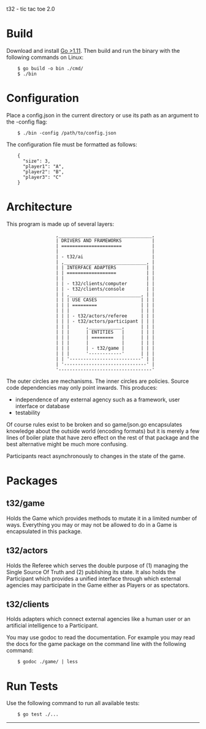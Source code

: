 t32 - tic tac toe 2.0


Build
=====

Download and install [Go >1.11][1]. Then build and run the binary with the
following commands on Linux:

        $ go build -o bin ./cmd/
        $ ./bin


Configuration
=============

Place a config.json in the current directory or use its path as an argument to
the -config flag:

        $ ./bin -config /path/to/config.json

The configuration file must be formatted as follows:

        {
          "size": 3,
          "player1": "A",
          "player2": "B",
          "player3": "C"
        }



Architecture
============

This program is made up of several layers:

                      ,__________________________________,
                      | DRIVERS AND FRAMEWORKS           |
                      | ======================           |
                      |                                  |
                      | - t32/ai                         |
                      | ,______________________________, |
                      | | INTERFACE ADAPTERS           | |
                      | | ==================           | |
                      | |                              | |
                      | | - t32/clients/computer       | |
                      | | - t32/clients/console        | |
                      | | ,__________________________, | |
                      | | | USE CASES                | | |
                      | | | =========                | | |
                      | | |                          | | |
                      | | | - t32/actors/referee     | | |
                      | | | - t32/actors/participant | | |
                      | | |      ,____________,      | | |
                      | | |      | ENTITIES   |      | | |
                      | | |      | ========   |      | | |
                      | | |      |            |      | | |
                      | | |      | - t32/game |      | | |
                      | | |      '------------'      | | |
                      | | '--------------------------' | |
                      | '------------------------------' |
                      '----------------------------------' 

The outer circles are mechanisms. The inner circles are policies. Source code
dependencies may only point inwards. This produces:

- independence of any external agency such as a framework, user interface or
  database
- testability

Of course rules exist to be broken and so game/json.go encapsulates knowledge
about the outside world (encoding formats) but it is merely a few lines of
boiler plate that have zero effect on the rest of that package and the
best alternative might be much more confusing.

Participants react asynchronously to changes in the state of the game.


Packages
========

t32/game
--------

Holds the Game which provides methods to mutate it in a limited number of ways.
Everything you may or may not be allowed to do in a Game is encapsulated in
this package.


t32/actors
----------

Holds the Referee which serves the double purpose of (1) managing the Single
Source Of Truth and (2) publishing its state. It also holds the Participant
which provides a unified interface through which external agencies may
participate in the Game either as Players or as spectators.


t32/clients
-----------

Holds adapters which connect external agencies like a human user or an
artificial intelligence to a Participant.

You may use godoc to read the documentation. For example you may read the docs
for the game package on the command line with the following command:

        $ godoc ./game/ | less


Run Tests
=========

Use the following command to run all available tests:

        $ go test ./...


---

[1]: https://golang.org/dl/
